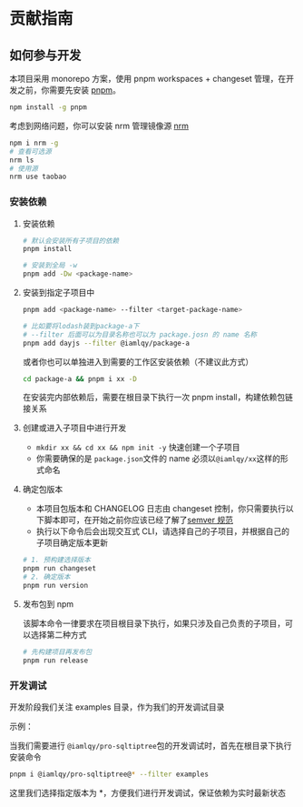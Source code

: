 # 贡献指南

## 如何参与开发

本项目采用 monorepo 方案，使用 pnpm workspaces + changeset 管理，在开发之前，你需要先安装 [pnpm](https://pnpm.io/installation)。

```sh
npm install -g pnpm
```

考虑到网络问题，你可以安装 nrm 管理镜像源 [nrm](https://www.npmjs.com/package/nrm)

```sh
npm i nrm -g
# 查看可选源
nrm ls
# 使用源
nrm use taobao
```

### 安装依赖

1. 安装依赖

   ```sh
   # 默认会安装所有子项目的依赖
   pnpm install
   ```

   ```sh
   # 安装到全局 -w
   pnpm add -Dw <package-name>
   ```

2. 安装到指定子项目中

   ```sh
   pnpm add <package-name> --filter <target-package-name>

   # 比如要将lodash装到package-a下
   # --filter 后面可以为目录名称也可以为 package.josn 的 name 名称
   pnpm add dayjs --filter @iamlqy/package-a
   ```

   或者你也可以单独进入到需要的工作区安装依赖（不建议此方式）

   ```sh
   cd package-a && pnpm i xx -D
   ```

   在安装完内部依赖后，需要在根目录下执行一次 pnpm install，构建依赖包链接关系

3. 创建或进入子项目中进行开发

   - `mkdir xx && cd xx && npm init -y` 快速创建一个子项目
   - 你需要确保的是 `package.json`文件的 name 必须以`@iamlqy/xx`这样的形式命名

4. 确定包版本

   - 本项目包版本和 CHANGELOG 日志由 changeset 控制，你只需要执行以下脚本即可，在开始之前你应该已经了解了[semver 规范](https://semver.org/lang/zh-CN/spec/v2.0.0.html)
   - 执行以下命令后会出现交互式 CLI，请选择自己的子项目，并根据自己的子项目确定版本更新

   ```sh
   # 1. 预构建选择版本
   pnpm run changeset
   # 2. 确定版本
   pnpm run version
   ```

5. 发布包到 npm

   该脚本命令一律要求在项目根目录下执行，如果只涉及自己负责的子项目，可以选择第二种方式

   ```sh
   # 先构建项目再发布包
   pnpm run release
   ```

### 开发调试

开发阶段我们关注 examples 目录，作为我们的开发调试目录

示例：

当我们需要进行 `@iamlqy/pro-sqltiptree`包的开发调试时，首先在根目录下执行安装命令

```sh
pnpm i @iamlqy/pro-sqltiptree@* --filter examples
```

这里我们选择指定版本为 \*，方便我们进行开发调试，保证依赖为实时最新状态
